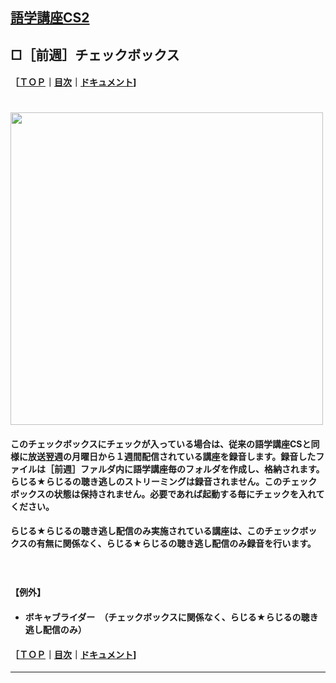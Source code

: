 ## [語学講座CS2](https://csreviser.github.io/CaptureStream2/) 
## □［前週］チェックボックス 　　　  
#### ［[ＴＯＰ](./)**｜**[目次](./#目次)**｜**[ドキュメント](./#ドキュメント-1)] 
　　　          　　　　　　           
<img src="https://user-images.githubusercontent.com/46049273/206841061-e1a228a9-059e-43ee-a0b6-3e9630fa7421.png" width="500">
#### このチェックボックスにチェックが入っている場合は、従来の語学講座CSと同様に放送翌週の月曜日から１週間配信されている講座を録音します。録音したファイルは［前週］ファルダ内に語学講座毎のフォルダを作成し、格納されます。らじる★らじるの聴き逃しのストリーミングは録音されません。このチェックボックスの状態は保持されません。必要であれば起動する毎にチェックを入れてください。                 
#### らじる★らじるの聴き逃し配信のみ実施されている講座は、このチェックボックスの有無に関係なく、らじる★らじるの聴き逃し配信のみ録音を行います。                               
 　　　　　　                   
#### 【例外】                  
- #### ボキャブライダー　（チェックボックスに関係なく、らじる★らじるの聴き逃し配信のみ）

#### ［[ＴＯＰ](./)**｜**[目次](./#目次)**｜**[ドキュメント](./#ドキュメント-1)]

*** 
 <link rel="shortcut icon" type="image/x-icon" href="https://avatars.githubusercontent.com/u/46049273?v=4">
 <meta name="twitter:image:src" content="https://avatars.githubusercontent.com/u/46049273?v=4">
